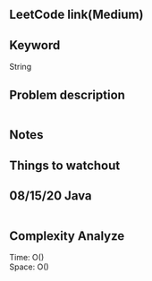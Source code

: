 ## LeetCode link(Medium)


## Keyword
String

## Problem description
```

```



## Notes


## Things to watchout

## 08/15/20 Java

```java


```
## Complexity Analyze
Time: O()       \
Space: O()